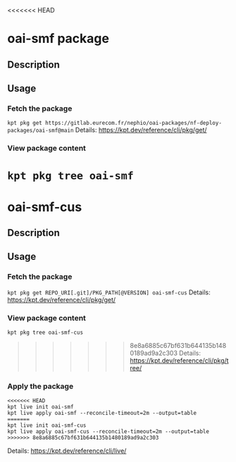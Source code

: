 <<<<<<< HEAD
# oai-smf package

## Description

## Usage

### Fetch the package
`kpt pkg get https://gitlab.eurecom.fr/nephio/oai-packages/nf-deploy-packages/oai-smf@main`
Details: https://kpt.dev/reference/cli/pkg/get/

### View package content
`kpt pkg tree oai-smf`
=======
# oai-smf-cus

## Description


## Usage

### Fetch the package
`kpt pkg get REPO_URI[.git]/PKG_PATH[@VERSION] oai-smf-cus`
Details: https://kpt.dev/reference/cli/pkg/get/

### View package content
`kpt pkg tree oai-smf-cus`
>>>>>>> 8e8a6885c67bf631b644135b1480189ad9a2c303
Details: https://kpt.dev/reference/cli/pkg/tree/

### Apply the package
```
<<<<<<< HEAD
kpt live init oai-smf
kpt live apply oai-smf --reconcile-timeout=2m --output=table
=======
kpt live init oai-smf-cus
kpt live apply oai-smf-cus --reconcile-timeout=2m --output=table
>>>>>>> 8e8a6885c67bf631b644135b1480189ad9a2c303
```
Details: https://kpt.dev/reference/cli/live/
